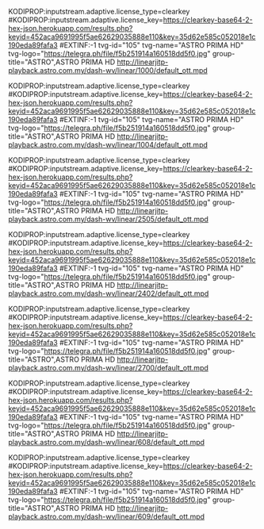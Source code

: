 KODIPROP:inputstream.adaptive.license_type=clearkey
#KODIPROP:inputstream.adaptive.license_key=https://clearkey-base64-2-hex-json.herokuapp.com/results.php?keyid=452aca9691995f5ae62629035888e110&key=35d62e585c052018e1c190eda89fafa3
#EXTINF:-1 tvg-id="105" tvg-name="ASTRO PRIMA HD" tvg-logo="https://telegra.ph/file/f5b251914a160518dd5f0.jpg" group-title="ASTRO",ASTRO PRIMA HD
http://linearjitp-playback.astro.com.my/dash-wv/linear/1000/default_ott.mpd


KODIPROP:inputstream.adaptive.license_type=clearkey
#KODIPROP:inputstream.adaptive.license_key=https://clearkey-base64-2-hex-json.herokuapp.com/results.php?keyid=452aca9691995f5ae62629035888e110&key=35d62e585c052018e1c190eda89fafa3
#EXTINF:-1 tvg-id="105" tvg-name="ASTRO PRIMA HD" tvg-logo="https://telegra.ph/file/f5b251914a160518dd5f0.jpg" group-title="ASTRO",ASTRO PRIMA HD
http://linearjitp-playback.astro.com.my/dash-wv/linear/1004/default_ott.mpd


KODIPROP:inputstream.adaptive.license_type=clearkey
#KODIPROP:inputstream.adaptive.license_key=https://clearkey-base64-2-hex-json.herokuapp.com/results.php?keyid=452aca9691995f5ae62629035888e110&key=35d62e585c052018e1c190eda89fafa3
#EXTINF:-1 tvg-id="105" tvg-name="ASTRO PRIMA HD" tvg-logo="https://telegra.ph/file/f5b251914a160518dd5f0.jpg" group-title="ASTRO",ASTRO PRIMA HD
http://linearjitp-playback.astro.com.my/dash-wv/linear/2505/default_ott.mpd


KODIPROP:inputstream.adaptive.license_type=clearkey
#KODIPROP:inputstream.adaptive.license_key=https://clearkey-base64-2-hex-json.herokuapp.com/results.php?keyid=452aca9691995f5ae62629035888e110&key=35d62e585c052018e1c190eda89fafa3
#EXTINF:-1 tvg-id="105" tvg-name="ASTRO PRIMA HD" tvg-logo="https://telegra.ph/file/f5b251914a160518dd5f0.jpg" group-title="ASTRO",ASTRO PRIMA HD
http://linearjitp-playback.astro.com.my/dash-wv/linear/2402/default_ott.mpd


KODIPROP:inputstream.adaptive.license_type=clearkey
#KODIPROP:inputstream.adaptive.license_key=https://clearkey-base64-2-hex-json.herokuapp.com/results.php?keyid=452aca9691995f5ae62629035888e110&key=35d62e585c052018e1c190eda89fafa3
#EXTINF:-1 tvg-id="105" tvg-name="ASTRO PRIMA HD" tvg-logo="https://telegra.ph/file/f5b251914a160518dd5f0.jpg" group-title="ASTRO",ASTRO PRIMA HD
http://linearjitp-playback.astro.com.my/dash-wv/linear/2700/default_ott.mpd


KODIPROP:inputstream.adaptive.license_type=clearkey
#KODIPROP:inputstream.adaptive.license_key=https://clearkey-base64-2-hex-json.herokuapp.com/results.php?keyid=452aca9691995f5ae62629035888e110&key=35d62e585c052018e1c190eda89fafa3
#EXTINF:-1 tvg-id="105" tvg-name="ASTRO PRIMA HD" tvg-logo="https://telegra.ph/file/f5b251914a160518dd5f0.jpg" group-title="ASTRO",ASTRO PRIMA HD
http://linearjitp-playback.astro.com.my/dash-wv/linear/608/default_ott.mpd


KODIPROP:inputstream.adaptive.license_type=clearkey
#KODIPROP:inputstream.adaptive.license_key=https://clearkey-base64-2-hex-json.herokuapp.com/results.php?keyid=452aca9691995f5ae62629035888e110&key=35d62e585c052018e1c190eda89fafa3
#EXTINF:-1 tvg-id="105" tvg-name="ASTRO PRIMA HD" tvg-logo="https://telegra.ph/file/f5b251914a160518dd5f0.jpg" group-title="ASTRO",ASTRO PRIMA HD
http://linearjitp-playback.astro.com.my/dash-wv/linear/609/default_ott.mpd

